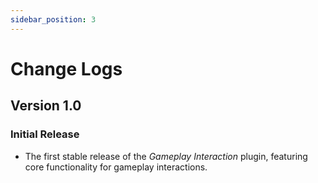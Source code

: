 ```yaml
---
sidebar_position: 3
---
```


# Change Logs

## Version 1.0

### **Initial Release**
- The first stable release of the *Gameplay Interaction* plugin, featuring core functionality for gameplay interactions.
